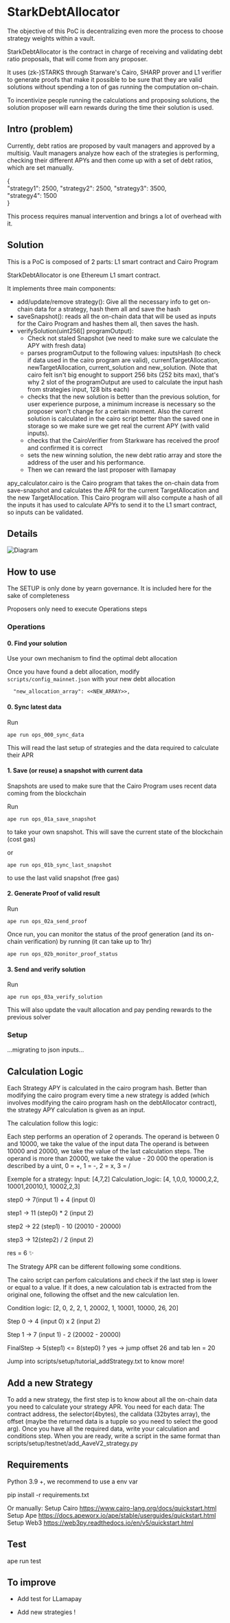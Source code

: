 # StarkDebtAllocator
The objective of this PoC is decentralizing even more the process to choose strategy weights within a vault. 

StarkDebtAllocator is the contract in charge of receiving and validating debt ratio proposals, that will come from any proposer.  

It uses (zk-)STARKS through Starware's Cairo, SHARP prover and L1 verifier to generate proofs that make it possible to be sure that they are valid solutions without spending a ton of gas running the computation on-chain.	

To incentivize people running the calculations and proposing solutions, the solution proposer will earn rewards during the time their solution is used. 	

## Intro (problem)
Currently, debt ratios are proposed by vault managers and approved by a multisig. Vault managers analyze how each of the strategies is performing, checking their different APYs and then come up with a set of debt ratios, which are set manually. 

{	
    "strategy1": 2500,
    "strategy2": 2500,
    "strategy3": 3500,	
    "strategy4": 1500	
}	

This process requires manual intervention and brings a lot of overhead with it.	

## Solution	


This is a PoC is composed of 2 parts: L1 smart contract and Cairo Program	

StarkDebtAllocator is one Ethereum L1 smart contract. 	

It implements three main components:
- add/update/remove strategy():	Give all the necessary info to get on-chain data for a strategy, hash them all and save the hash
- saveSnapshot(): reads all the on-chain data that will be used as inputs for the Cairo Program and hashes them all, then saves the hash. 
- verifySolution(uint256[] programOutput): 	
	- Check not staled Snapshot (we need to make sure we calculate the APY with fresh data)
	- parses programOutput to the following values: inputsHash (to check if data used in the cairo program are valid), currentTargetAllocation, newTargetAllocation, current_solution and new_solution.
 (Note that cairo felt isn't big enought to support 256 bits (252 bits max), that's why 2 slot of the programOutput are used to calculate the input hash from strategies input, 128 bits each)	
	- checks that the new solution is better than the previous solution, for user experience purpose, a minimum increase is necessary so the proposer won't change for a certain moment. Also the current solution is calculated in the cairo script better than the saved one in storage so we make sure we get real the current APY (with valid inputs).
	- checks that the CairoVerifier from Starkware has received the proof and confirmed it is correct	
	- sets the new winning solution, the new debt ratio array and store the address of the user and his performance.	
	- Then we can reward the last proposer with llamapay

apy_calculator.cairo is the Cairo program that takes the on-chain data from save-snapshot and calculates the APR for the current TargetAllocation and the new TargetAllocation. This Cairo program will also compute a hash of all the inputs it has used to calculate APYs to send it to the L1 smart contract, so inputs can be validated. 	

## Details	
![Diagram](./starkdebtallocator.png)	


## How to use
The SETUP is only done by yearn governance. It is included here for the sake of completeness

Proposers only need to execute Operations steps

### Operations
#### 0. Find your solution
Use your own mechanism to find the optimal debt allocation

Once you have found a debt allocation, modify `scripts/config_mainnet.json` with your new debt allocation
```
  "new_allocation_array": <<NEW_ARRAY>>,
```

#### 0. Sync latest data 
Run 
```
ape run ops_000_sync_data
```

This will read the last setup of strategies and the data required to calculate their APR

#### 1. Save (or reuse) a snapshot with current data
Snapshots are used to make sure that the Cairo Program uses recent data coming from the blockchain

Run
```
ape run ops_01a_save_snapshot
```
to take your own snapshot. This will save the current state of the blockchain (cost gas)

or 
```
ape run ops_01b_sync_last_snapshot
```
to use the last valid snapshot (free gas)

#### 2. Generate Proof of valid result
Run
```
ape run ops_02a_send_proof
```

Once run, you can monitor the status of the proof generation (and its on-chain verification) by running (it can take up to 1hr)
```
ape run ops_02b_monitor_proof_status
```

#### 3. Send and verify solution
Run
```
ape run ops_03a_verify_solution
```

This will also update the vault allocation and pay pending rewards to the previous solver


### Setup
...migrating to json inputs...

## Calculation Logic

Each Strategy APY is calculated in the cairo program hash. Better than modifying the cairo program every time a new strategy is added (which involves modifying the cairo program hash on the debtAllocator contract), the strategy APY calculation is given as an input. 

The calculation follow this logic: 

Each step performs an operation of 2 operands.
The operand is between 0 and 10000, we take the value of the input data
The operand is between 10000 and 20000, we take the value of the last calculation steps.
The operand is more than 20000, we take the value - 20 000
the operation is described by a uint, 0 = +, 1 = -, 2 = x, 3 = /

Exemple for a strategy: 
Input: [4,7,2]
Calculation_logic: [4, 1,0,0, 10000,2,2, 10001,20010,1, 10002,2,3]

step0 -> 7(input 1) + 4 (input 0)

step1 -> 11 (step0) * 2 (input 2)

step2 -> 22 (step1) - 10 (20010 - 20000)

step3 -> 12(step2) / 2 (input 2)

res = 6 ✨

The Strategy APR can be different following some conditions.

The cairo script can perfom calculations and check if the last step is lower or equal to a value. If it does, a new calculation tab is extracted from the original one, following the offset and the new calculation len.

Condition logic: [2, 0, 2, 2, 1, 20002, 1, 10001, 10000, 26, 20]

Step 0 ->  4 (input 0) x 2 (input 2)

Step 1 ->  7 (input 1) - 2 (20002 - 20000)

FinalStep ->  5(step1) <= 8(step0) ? 
yes -> jump offset 26 and tab len = 20

Jump into scripts/setup/tutorial_addStrategy.txt to know more! 


## Add a new Strategy

To add a new strategy, the first step is to know about all the on-chain data you need to calculate your strategy APR.
You need for each data: The contract address, the selector(4bytes), the calldata (32bytes array), the offset (maybe the returned data is a tupple so you need to select the good arg).
Once you have all the required data, write your calculation and conditions step. 
When you are ready, write a script in the same format than scripts/setup/testnet/add_AaveV2_strategy.py

## Requirements

Python 3.9 +, we recommend to use a env var


pip install -r requirements.txt

Or manually: 
Setup Cairo https://www.cairo-lang.org/docs/quickstart.html
Setup Ape https://docs.apeworx.io/ape/stable/userguides/quickstart.html
Setup Web3 https://web3py.readthedocs.io/en/v5/quickstart.html


## Test

ape run test



## To improve

- Add test for LLamapay 

- Add new strategies ! 

